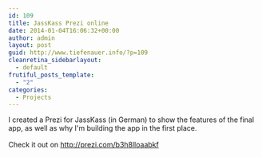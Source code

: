 ```yaml
---
id: 109
title: JassKass Prezi online
date: 2014-01-04T16:06:32+00:00
author: admin
layout: post
guid: http://www.tiefenauer.info/?p=109
cleanretina_sidebarlayout:
  - default
frutiful_posts_template:
  - "2"
categories:
  - Projects
---
```

I created a Prezi for JassKass (in German) to show the features of the final app, as well as why I'm building the app in the first place.



<span style="line-height: 1.5;">Check it out on </span><a style="line-height: 1.5;" title="http://prezi.com/b3h8lloaabkf" href="http://prezi.com/b3h8lloaabkf" target="_blank">http://prezi.com/b3h8lloaabkf</a>